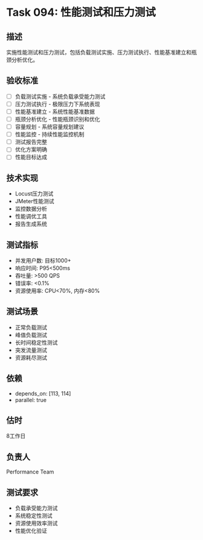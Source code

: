 # Task 094: 性能测试和压力测试

## 描述
实施性能测试和压力测试，包括负载测试实施、压力测试执行、性能基准建立和瓶颈分析优化。

## 验收标准
- [ ] 负载测试实施 - 系统负载承受能力测试
- [ ] 压力测试执行 - 极限压力下系统表现
- [ ] 性能基准建立 - 系统性能基准数据
- [ ] 瓶颈分析优化 - 性能瓶颈识别和优化
- [ ] 容量规划 - 系统容量规划建议
- [ ] 性能监控 - 持续性能监控机制
- [ ] 测试报告完整
- [ ] 优化方案明确
- [ ] 性能目标达成

## 技术实现
- Locust压力测试
- JMeter性能测试
- 监控数据分析
- 性能调优工具
- 报告生成系统

## 测试指标
- 并发用户数: 目标1000+
- 响应时间: P95<500ms
- 吞吐量: >500 QPS
- 错误率: <0.1%
- 资源使用率: CPU<70%, 内存<80%

## 测试场景
- 正常负载测试
- 峰值负载测试
- 长时间稳定性测试
- 突发流量测试
- 资源耗尽测试

## 依赖
- depends_on: [113, 114]
- parallel: true

## 估时
8工作日

## 负责人
Performance Team

## 测试要求
- 负载承受能力测试
- 系统稳定性测试
- 资源使用效率测试
- 性能优化验证
